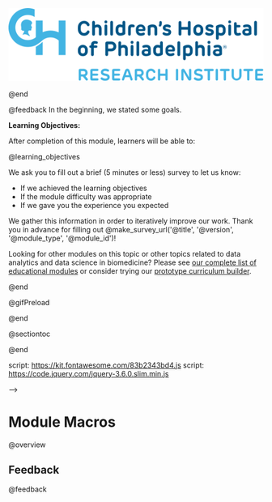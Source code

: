 <!--

author:   DART Team, David Croft
email:    dart@chop.edu, david.croft@warwick.ac.uk
version:  1.4.1
current_version_description: Add text after Overview and Feedback that invites learners to the rest of the modules
language: en
narrator: UK English Female
title: Module Macros
comment:  This is placeholder module to save macros used in other modules.

@version_history 

Previous versions: 

- [1.3.0](https://liascript.github.io/course/?https://raw.githubusercontent.com/arcus/education_modules/bbd9189b6c598c77059da184995c83b4037cbd73/_module_templates/macros.md#1) :Add module\_id to macros for creating the REDCap survey link
- [1.2.1](https://liascript.github.io/course/?https://raw.githubusercontent.com/arcus/education_modules/a9aa1b38fc51db4252c9547654d9e36dba7864e5/_module_templates/macros.md#1): make CSS come from GCS
- [1.1.0](https://liascript.github.io/course/?https://raw.githubusercontent.com/arcus/education_modules/ad25398d0eef884402cff0f0c4fb4ca360d3b8f4/_module_templates/macros.md#1): Add current\_version\_description and version\_history metadata.

@end



@overview
<div class = "overview">

## Overview
@comment

**Why is this content relevant?** @long_description

**Estimated time to completion:** @estimated_time_in_minutes minutes

**Learning Objectives**

After completion of this module, learners will be able to:

@learning_objectives

</div>

@end

@make_survey_url
<script modify="false">
function makeURL(title, version, module_type, module_id) {
  let url = new URL('https://redcap.chop.edu/surveys');
  url.searchParams.set('s', 'KHTXCXJJ93');
  url.searchParams.set('module_name', title);
  url.searchParams.set('version', version);
  url.searchParams.set('module_type', module_type);
  url.searchParams.set('module_id', module_id);
  return url;
}
var surveyURL = makeURL(@0, @1, @2, @3);

send.html(`<a href="${surveyURL}")">our brief survey</a>`)
</script>
@end

@attribution

Credit for the original versions and origin of these materials is given to the [Data and Analytics for Research Training (DART) Program](https://arcus.github.io/education_modules/) and the [Children's Hospital of Philadelphia (CHOP) Research Institute](https://www.research.chop.edu/).

<!-- style="max-width: 300px; margin: auto;" -->
![](https://github.com/arcus/education_modules/raw/main/assets/media/chop-logo.svg)

@end

@feedback
In the beginning, we stated some goals.

**Learning Objectives:**

After completion of this module, learners will be able to:

@learning_objectives

We ask you to fill out a brief (5 minutes or less) survey to let us know:

* If we achieved the learning objectives
* If the module difficulty was appropriate
* If we gave you the experience you expected

We gather this information in order to iteratively improve our work.  Thank you in advance for filling out @make_survey_url('@title', '@version', '@module_type', '@module_id')!

Looking for other modules on this topic or other topics related to data analytics and data science in biomedicine?  Please see [our complete list of educational modules](https://arcus.github.io/education_modules/list_of_modules) or consider trying our [prototype curriculum builder](https://learn.arcus.chop.edu).

@end


@gifPreload
<script>
(function($) {

  // Get the .gif images from the "data-alt".
	var getGif = function() {
		var gif = [];
		$('img').each(function() {
			var data = $(this).data('alt');
			gif.push(data);
		});
		return gif;
	}

	var gif = getGif();

	// Preload all the gif images.
	var image = [];

	$.each(gif, function(index) {
		image[index]     = new Image();
		image[index].src = gif[index];
	});

	// Change the image to .gif when clicked and vice versa.
	$('figure').on('click', function() {

		var $this   = $(this),
				$index  = $this.index(),

				$img    = $this.children('img'),
				$imgSrc = $img.attr('src'),
				$imgAlt = $img.attr('data-alt'),
				$imgExt = $imgAlt.split('.');

		if($imgExt[1] === 'gif') {
			$img.attr('src', $img.data('alt')).attr('data-alt', $imgSrc);
		} else {
			$img.attr('src', $imgAlt).attr('data-alt', $img.data('alt'));
		}

		// Add play class to help with the styling.
		$this.toggleClass('play');

	});

})(jQuery);
</script>
@end

@sectiontoc
<script run-once>
    let current = document.getElementById("focusedToc");
    let elements = document.querySelectorAll('.lia-toc__link');
    let section = [];
    let contains = false;

    for (let element of elements) 
    {
        // reset the list of sections
        if (element.classList.contains('lia-toc__link--is-lvl-1'))
        {
            // but if this was the section that contains the current element, we are done
            if (contains) break;
            section = [];
        }
        else if (element.classList.contains('lia-toc__link--is-lvl-2'))
            section.push( [ 0, element ] );
        else if (element.classList.contains('lia-toc__link--is-lvl-3'))
            section.push( [ 1, element ] );

        if ( element === current )
            contains = true;
    }

    let md = "LIASCRIPT: \n";
    for (let [lvl, element] of section)
        md += "  ".repeat(lvl) + "- [" + element.textContent + "](" + element.getAttribute('href') + ")\n\n";
    md
</script>
@end

script: https://kit.fontawesome.com/83b2343bd4.js
script:  https://code.jquery.com/jquery-3.6.0.slim.min.js

-->

# Module Macros

@overview

## Feedback

@feedback
